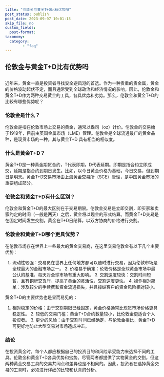 ```yaml
---
title: "伦敦金与黄金T+D比有优势吗"
post_status: publish
post_date: 2023-09-07 10:01:13
skip_file: no
custom_fields: 
  post-format: 
taxonomy:
  category:
        - "faq"
---
```


## 伦敦金与黄金T+D比有优势吗

## 

近年来，黄金一直是投资者寻找安全避风港的首选。作为一种贵重的贵金属，黄金的价格波动起伏不定，而且通常受到全球政治和经济情况的影响。因此，伦敦金和黄金T+D作为两种交易黄金的工具，各具优势和劣势。那么，伦敦金和黄金T+D的比较有哪些优势呢？

### 伦敦金是什么？

伦敦金是指在伦敦市场上交易的黄金，通常以盎司（oz）计价。伦敦金的交易始于1919年，目前由英国金属市场（LME）管理。伦敦金是全球流通最广的黄金品种，是现货市场的一种，其与黄金T+D 具有相当的相似度。

### 什么是黄金T+D？

黄金T+D是一种黄金期货合约，T代表即期，D代表延期。即期是指合约立即成交，延期是指合约到期日发生。比如，以今日黄金价格为基础，今日交易，但到期日是明天。黄金T+D交易市场由上海黄金交易所（SGE）管理，是中国黄金市场的重要组成部分。

### 伦敦金和黄金T+D有什么区别？

伦敦金和黄金T+D的最大区别在于交易期限。伦敦金交易是立即交割，即买家和卖家约定的时间（一般是两天）之后，黄金将以现金的形式结算。而黄金T+D交易是在固定时间发生交割。黄金在T+D日结算，以双方协商的价格进行交割。

### 伦敦金和黄金T+D哪个更具优势？

在伦敦市场存在世界上一些最大的黄金交易商，在这里交易伦敦金有以下几个主要优势：

1. 流动性较强：交易员在世界上任何地方都可以随时进行交易，因为伦敦市场是全球最大的金融市场之一。 2. 价格易于确定：伦敦价格是全球黄金市场中最公认的基准，每天对全球市场有重大影响。 3. 交割速度较快：交割时间短暂，且有铜牌交货厅，提高了黄金的灵活性，交割速度更快。 4. 操作相对简单：涉及较少的手续费和资金流通损失，并且操纵客户的资金风险相对较小。

黄金T+D的主要优势也是显而易见的：

1. 相对稳定的价格：由于交割期限已经固定，黄金价格通常比现货市场价格更具稳定性。 2. 较低的交易门槛：黄金T+D合约数量较小，比伦敦金更适合个人投资者。 3. 更少的风险：由于交割时间已经确定，与伦敦金相比，黄金T+D可更好地防止大型交易对市场造成冲击。

### 结论

在投资黄金时，每个人都应根据自己的投资目的和风险承受能力来选择不同的工具。伦敦金和黄金T+D各具优势和劣势。尽管两者都提供了实物黄金的交割，但这两种黄金交易工具的交易共同点和差异也是不相同的。因此，投资者在选择黄金交易的工具时，必须进行详细的比较和认真的分析。
